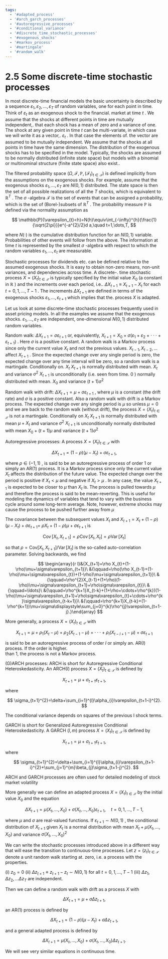 ```yaml
---
tags:
  - '#adapted_process'
  - '#arch_garch_processes'
  - '#autoregressive_processes'
  - '#conditional_variance'
  - '#discrete_time_stochastic_processes'
  - '#exogenous_shocks'
  - '#markov_process'
  - '#martingale'
  - '#random_walk'
---
```

# 2.5 Some discrete-time stochastic processes  

In most discrete-time financial models the basic uncertainty is described by a sequence $\varepsilon_{1},\varepsilon_{2},\dots,\varepsilon_{T}$ of random variables, one for each point in time. Think of $\varepsilon_{t}$ as an exogenous shock to the financial. market at time $t$ . We assume that the shocks at different points in time are mutually independent,. that each shock has a mean of zero and a variance of one. The shock at any given point in time $t$ can be multi-variate, in which case we will write it as a vector,. $\varepsilon_{t}$ . In that case the elements of. the vector are assumed to be mutually independent. We assume that the shocks at all points in time have the same dimension. The distribution of the exogenous shocks has to be specified in the model. Typically, the shocks are assumed to be normally distributed (infinite state space) but models with a binomial or multinominal structure (finite state space) also exist..  

The filtered probability space $(\Omega,\mathcal{F},\mathbb{P},(\mathcal{F}_{t})_{t\in\mathcal{T}})$ is defined implicitly from the assumptions on the exogenous shocks. For example, assume that the exogenous shocks $\varepsilon_{1},\ldots,\varepsilon_{T}$ are $N(0,1)$ distributed. The state space is then the set of all possible realizations of all the $T$ shocks, which is equivalent to $\mathbb{R}^{T}$ . The $\sigma$ -algebra $\mathcal{F}$ is the set of events that can be assigned a probability, which is the set of (Borel-)subsets of $\mathbb{R}^{T}$ . The probability measure $\mathbb{P}$ is defined via the normality assumption as  

$$
\mathbb{P}(\varepsilon_{t}<h)=N(h)\equiv\int_{-\infty}^{h}{\frac{1}{\sqrt{2\pi}}}e^{-a^{2}/2}d a,\quad t=1,\dots,T,
$$  

where $N(\cdot)$ is the cumulative distribution function for an $N(0,1)$ variable. Probabilities of other events will follow from the above. The information at time $t$ is represented by the smallest $\sigma$ -algebra with respect to which the random variables $\varepsilon_{1},\ldots,\varepsilon_{t}$ are measurable.  

Stochastic processes for dividends etc. can be defined relative to the assumed exogenous shocks. It is easy to obtain non-zero means, non-unit variances, and dependencies across time. A discrete-. time stochastic process $X=(X_{t})_{t\in\mathcal{T}}$ is typically specified by the initial value $X_{0}$ (a constant in $\mathbb{R}$ ) and the increments over each period, i.e.. $\Delta X_{t+1}\equiv X_{t+1}-X_{t}$ for each $t=0,1,\ldots,T-1$ . The increments $\Delta X_{t+1}$ are defined in terms of the exogenous shocks $\varepsilon_{1},\ldots,\varepsilon_{t+1}$ which implies that the. process $X$ is adapted.  

Let us look at some discrete-time stochastic processes frequently used in asset pricing models. In all the examples we assume that the exogenous shocks. $\varepsilon_{1},\ldots,\varepsilon_{T}$ are independent, one-dimensional $N(0,1)$ distributed random variables.  

Random walk: $\Delta X_{t+1}=\sigma\varepsilon_{t+1}$ or, equivalently, $X_{t+1}=X_{0}+\sigma(\varepsilon_{1}+\varepsilon_{2}+\cdot\cdot\cdot+\varepsilon_{t+1})$ . Here $\sigma$ is a positive constant. A random walk is a Markov process since only the current value $X_{t}$ and not the previous values. $X_{t-1},X_{t-2},...$ affect $X_{t+1}$ . Since the expected change over any single period is zero, the expected change over any time interval will be zero, so a random walk is a martingale. Conditionally on. $X_{t}$ $X_{t+1}$ is normally distributed with mean. $X_{t}$ and variance $\sigma^{2}$ $X_{t+1}$ is unconditionally (i.e. seen from time. $0$ ) normally distributed with mean. $X_{0}$ and variance $(t+1)\sigma^{2}$  

Random walk with drift: $\Delta X_{t+1}=\mu+\sigma\varepsilon_{t+1}$ , where $\mu$ is a constant (the drift rate) and $\sigma$ is a positive constant. Also a random walk with drift is a Markov process. The expected change over any single period is $\mu$ so unless $\mu=0$ and we are back to the random walk (without drift), the process $X=(X_{t})_{t\in\mathcal{T}}$ is not a martingale. Conditionally on $X_{t}$ $X_{t+1}$ is normally distributed with mean $\mu+X_{t}$ and variance $\sigma^{2}$ $X_{t+1}$ is unconditionally normally distributed with mean $X_{0}+(t+1)\mu$ and variance $(t+1)\sigma^{2}$  

Autoregressive processes: A process $X=(X_{t})_{t\in\mathcal{T}}$ with  

$$
\Delta X_{t+1}=(1-\rho)(\mu-X_{t})+\sigma\varepsilon_{t+1},
$$  

where $\rho\in(-1,1)$ , is said to be an autoregressive process of order 1 or simply an $\mathrm{AR}(1)$ process. It is a Markov process since only the current value $X_{t}$ affects the distribution of the future value. The expected change over the period is positive if $X_{t}<\mu$ and negative if $X_{t}>\mu$ . In any case, the value $X_{t+1}$ is expected to be closer to $\mu$ than $X_{t}$ is. The process is pulled towards $\mu$ and therefore the process is said to be mean-reverting. This is useful for modeling the dynamics of variables that tend to vary with the business cycle around some long-term average. Note, however, extreme shocks may cause the process to be pushed further away from $\mu$  

The covariance between the subsequent values $X_{t}$ and $X_{t+1}=X_{t}+(1-\rho)(\mu-X_{t})+\sigma\varepsilon_{t+1}=$ $\rho X_{t}+(1-\rho)\mu+\sigma\varepsilon_{t+1}$ is  

$$
\operatorname{Cov}[X_{t},X_{t+1}]=\rho\operatorname{Cov}[X_{t},X_{t}]=\rho\operatorname{Var}[X_{t}]
$$  

so that $\rho=\mathrm{Cov}[X_{t},X_{t+1}]/\operatorname{Var}[X_{t}]$ is the so-called auto-correlation parameter. Solving backwards, we find  

$$
\begin{array}{r l}&{X_{t+1}=\rho X_{t}+(1-\rho)\mu+\sigma\varepsilon_{t+1}}\ &{\qquad=\rho(\rho X_{t-1}+(1-\rho)\mu+\sigma\varepsilon_{t})+(1-\rho)\mu+\sigma\varepsilon_{t+1}}\ &{\qquad=\rho^{2}X_{t-1}+(1+\rho)(1-\rho)\mu+\sigma\varepsilon_{t+1}+\rho\sigma\varepsilon_{t}}\ &{\qquad=\ldots}\ &{\qquad=\rho^{k+1}X_{t-k}+(1+\rho+\cdots+\rho^{k})(1-\rho)\mu+\sigma\varepsilon_{t+1}+\rho\sigma\varepsilon_{t}+\cdots+\rho^{k}\sigma\varepsilon_{t-k+1}}\ &{\qquad=\rho^{k+1}X_{t-k}+(1-\rho^{k+1})\mu+\sigma\displaystyle\sum_{j=0}^{k}\rho^{j}\varepsilon_{t+1-j}.}\end{array}
$$  

More generally, a process $X=(X_{t})_{t\in\mathcal{T}}$ with  

$$
X_{t+1}=\mu+\rho_{1}(X_{t}-\mu)+\rho_{2}(X_{t-1}-\mu)+\cdot\cdot\cdot+\rho_{l}(X_{t-l+1}-\mu)+\sigma\varepsilon_{t+1}
$$  

is said to be an autoregressive process of order $l$ or simply an. $\mathrm{AR}(l)$ process. If the order is higher.   
than 1, the process is not a Markov process.  

(G)ARCH processes: ARCH is short for Autoregressive Conditional Heteroskedasticity. An $\mathrm{ARCH}(l)$ process $X=(X_{t})_{t\in\mathcal{T}}$ is defined by  

$$
X_{t+1}=\mu+\sigma_{t+1}\varepsilon_{t+1},
$$  

where  

$$
\sigma_{t+1}^{2}=\delta+\sum_{i=1}^{l}\alpha_{i}\varepsilon_{t+1-i}^{2}.
$$  

The conditional variance depends on squares of the previous l shock terms.  

GARCH is short for Generalized Autoregressive Conditional Heteroskedasticity. A GARCH $(l,m)$ process $X=(X_{t})_{t\in\mathcal{T}}$ is defined by  

$$
X_{t+1}=\mu+\sigma_{t+1}\varepsilon_{t+1},
$$  

where  

$$
\sigma_{t+1}^{2}=\delta+\sum_{i=1}^{l}\alpha_{i}\varepsilon_{t+1-i}^{2}+\sum_{j=1}^{m}\beta_{j}\sigma_{t+1-j}^{2}.
$$  

ARCH and GARCH processes are often used for detailed modeling of stock market volatility  

More generally we can define an adapted process $X=(X_{t})_{t\in\mathcal{T}}$ by the initial value $X_{0}$ and the equation  

$$
\Delta X_{t+1}=\mu(X_{t},\ldots,X_{0})+\sigma(X_{t},\ldots,X_{0})\varepsilon_{t+1},\quad t=0,1,\ldots,T-1,
$$  

where $\mu$ and $\sigma$ are real-valued functions. If $\varepsilon_{t+1}\sim N(0,1)$ , the conditional distribution of $X_{t+1}$ given $X_{t}$ is a normal distribution with mean $X_{t}+\mu(X_{t},\ldots,X_{0})$ and variance $\sigma(X_{t},\dots,X_{0})^{2}$  

We can write the stochastic processes introduced above in a different way that will ease the transition to continuous-time processes. Let $z=(z_{t})_{t\in\mathcal{T}}$ denote a unit random walk starting at. zero, i.e. a process with the properties.  

(i) $z_{0}=0$ (ii) $\Delta z_{t+1}\equiv z_{t+1}-z_{t}\sim N(0,1)$ for all $t=0,1,\ldots,T-1$ (iii) $\Delta z_{1},\Delta z_{2},...\Delta z_{T}$ are independent.  

Then we can define a random walk with drift as a process $X$ with  

$$
\Delta X_{t+1}=\mu+\sigma\Delta z_{t+1},
$$  

an $\mathrm{AR}(1)$ process is defined by  

$$
\Delta X_{t+1}=(1-\rho)(\mu-X_{t})+\sigma\Delta z_{t+1},
$$  

and a general adapted process is defined by  

$$
\Delta X_{t+1}=\mu(X_{t},\ldots,X_{0})+\sigma(X_{t},\ldots,X_{0})\Delta z_{t+1}.
$$  

We will see very similar equations in continuous time.  
